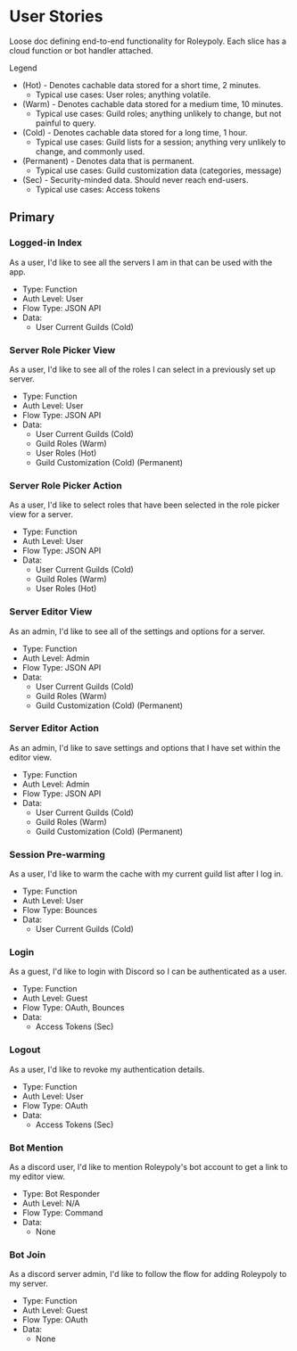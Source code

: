 # User Stories

Loose doc defining end-to-end functionality for Roleypoly. Each slice has a cloud function or bot handler attached.

Legend

- (Hot) - Denotes cachable data stored for a short time, 2 minutes.
  - Typical use cases: User roles; anything volatile.
- (Warm) - Denotes cachable data stored for a medium time, 10 minutes.
  - Typical use cases: Guild roles; anything unlikely to change, but not painful to query.
- (Cold) - Denotes cachable data stored for a long time, 1 hour.
  - Typical use cases: Guild lists for a session; anything very unlikely to change, and commonly used.
- (Permanent) - Denotes data that is permanent.
  - Typical use cases: Guild customization data (categories, message)
- (Sec) - Security-minded data. Should never reach end-users.
  - Typical use cases: Access tokens

## Primary

### Logged-in Index

As a user, I'd like to see all the servers I am in that can be used with the app.

- Type: Function
- Auth Level: User
- Flow Type: JSON API
- Data:
  - User Current Guilds (Cold)

### Server Role Picker View

As a user, I'd like to see all of the roles I can select in a previously set up server.

- Type: Function
- Auth Level: User
- Flow Type: JSON API
- Data:
  - User Current Guilds (Cold)
  - Guild Roles (Warm)
  - User Roles (Hot)
  - Guild Customization (Cold) (Permanent)

### Server Role Picker Action

As a user, I'd like to select roles that have been selected in the role picker view for a server.

- Type: Function
- Auth Level: User
- Flow Type: JSON API
- Data:
  - User Current Guilds (Cold)
  - Guild Roles (Warm)
  - User Roles (Hot)

### Server Editor View

As an admin, I'd like to see all of the settings and options for a server.

- Type: Function
- Auth Level: Admin
- Flow Type: JSON API
- Data:
  - User Current Guilds (Cold)
  - Guild Roles (Warm)
  - Guild Customization (Cold) (Permanent)

### Server Editor Action

As an admin, I'd like to save settings and options that I have set within the editor view.

- Type: Function
- Auth Level: Admin
- Flow Type: JSON API
- Data:
  - User Current Guilds (Cold)
  - Guild Roles (Warm)
  - Guild Customization (Cold) (Permanent)

### Session Pre-warming

As a user, I'd like to warm the cache with my current guild list after I log in.

- Type: Function
- Auth Level: User
- Flow Type: Bounces
- Data:
  - User Current Guilds (Cold)

### Login

As a guest, I'd like to login with Discord so I can be authenticated as a user.

- Type: Function
- Auth Level: Guest
- Flow Type: OAuth, Bounces
- Data:
  - Access Tokens (Sec)

### Logout

As a user, I'd like to revoke my authentication details.

- Type: Function
- Auth Level: User
- Flow Type: OAuth
- Data:
  - Access Tokens (Sec)

### Bot Mention

As a discord user, I'd like to mention Roleypoly's bot account to get a link to my editor view.

- Type: Bot Responder
- Auth Level: N/A
- Flow Type: Command
- Data:
  - None

### Bot Join

As a discord server admin, I'd like to follow the flow for adding Roleypoly to my server.

- Type: Function
- Auth Level: Guest
- Flow Type: OAuth
- Data:
  - None

